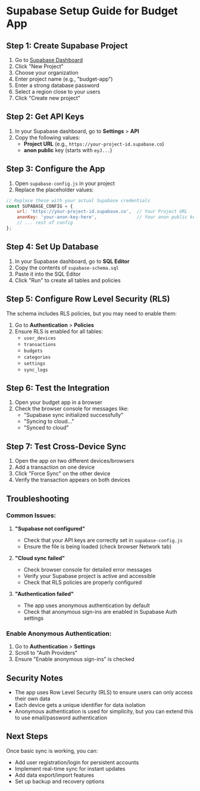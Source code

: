 # Supabase Setup Guide for Budget App

## Step 1: Create Supabase Project

1. Go to [Supabase Dashboard](https://supabase.com/dashboard)
2. Click "New Project"
3. Choose your organization
4. Enter project name (e.g., "budget-app")
5. Enter a strong database password
6. Select a region close to your users
7. Click "Create new project"

## Step 2: Get API Keys

1. In your Supabase dashboard, go to **Settings** > **API**
2. Copy the following values:
   - **Project URL** (e.g., `https://your-project-id.supabase.co`)
   - **anon public** key (starts with `eyJ...`)

## Step 3: Configure the App

1. Open `supabase-config.js` in your project
2. Replace the placeholder values:

```javascript
// Replace these with your actual Supabase credentials
const SUPABASE_CONFIG = {
    url: 'https://your-project-id.supabase.co',  // Your Project URL
    anonKey: 'your-anon-key-here',               // Your anon public key
    // ... rest of config
};
```

## Step 4: Set Up Database

1. In your Supabase dashboard, go to **SQL Editor**
2. Copy the contents of `supabase-schema.sql`
3. Paste it into the SQL Editor
4. Click "Run" to create all tables and policies

## Step 5: Configure Row Level Security (RLS)

The schema includes RLS policies, but you may need to enable them:

1. Go to **Authentication** > **Policies**
2. Ensure RLS is enabled for all tables:
   - `user_devices`
   - `transactions`
   - `budgets`
   - `categories`
   - `settings`
   - `sync_logs`

## Step 6: Test the Integration

1. Open your budget app in a browser
2. Check the browser console for messages like:
   - "Supabase sync initialized successfully"
   - "Syncing to cloud..."
   - "Synced to cloud"

## Step 7: Test Cross-Device Sync

1. Open the app on two different devices/browsers
2. Add a transaction on one device
3. Click "Force Sync" on the other device
4. Verify the transaction appears on both devices

## Troubleshooting

### Common Issues:

1. **"Supabase not configured"**
   - Check that your API keys are correctly set in `supabase-config.js`
   - Ensure the file is being loaded (check browser Network tab)

2. **"Cloud sync failed"**
   - Check browser console for detailed error messages
   - Verify your Supabase project is active and accessible
   - Check that RLS policies are properly configured

3. **"Authentication failed"**
   - The app uses anonymous authentication by default
   - Check that anonymous sign-ins are enabled in Supabase Auth settings

### Enable Anonymous Authentication:

1. Go to **Authentication** > **Settings**
2. Scroll to "Auth Providers"
3. Ensure "Enable anonymous sign-ins" is checked

## Security Notes

- The app uses Row Level Security (RLS) to ensure users can only access their own data
- Each device gets a unique identifier for data isolation
- Anonymous authentication is used for simplicity, but you can extend this to use email/password authentication

## Next Steps

Once basic sync is working, you can:
- Add user registration/login for persistent accounts
- Implement real-time sync for instant updates
- Add data export/import features
- Set up backup and recovery options
